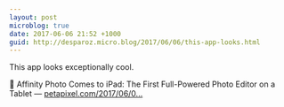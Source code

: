 ```yaml
---
layout: post
microblog: true
date: 2017-06-06 21:52 +1000
guid: http://desparoz.micro.blog/2017/06/06/this-app-looks.html
---
```

This app looks exceptionally cool.

🔗 Affinity Photo Comes to iPad: The First Full-Powered Photo Editor on a Tablet — [petapixel.com/2017/06/0...](https://petapixel.com/2017/06/05/affinity-photo-comes-ipad-first-full-powered-photo-editor-tablet/)
